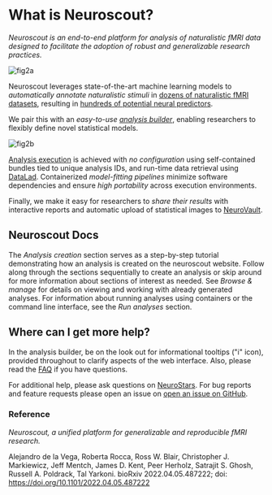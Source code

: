 # What is Neuroscout?

_Neuroscout is an end-to-end platform for analysis of *naturalistic* fMRI data designed to facilitate the adoption of *robust and generalizable research practices*._

![fig2a](https://user-images.githubusercontent.com/2774448/163874691-c44ebc96-dd3f-4642-bf5a-0d1abd4ddbad.png)

Neuroscout leverages state-of-the-art machine learning models to *automatically annotate naturalistic stimuli* in [dozens of naturalistic fMRI datasets](https://neuroscout.org/datasets), resulting in [hundreds of potential neural predictors](https://neuroscout.org/predictors). 

We pair this with an _easy-to-use [analysis builder](builder/index.md)_, enabling researchers to flexibly define novel statistical models.

![fig2b](https://user-images.githubusercontent.com/2774448/163874701-e2e6a18e-f9e6-451b-9014-ec2a2e3664e3.png)

[Analysis execution](cli/index.md) is achieved with _no configuration_ using self-contained bundles tied to unique analysis IDs, and run-time data retrieval using [DataLad](https://www.datalad.org/). Containerized _model-fitting pipelines_ minimize software dependencies and ensure _high portability_ across execution environments.

Finally, we make it easy for researchers to _share their results_ with interactive reports and automatic upload of statistical images to [NeuroVault](https://www.neurovault.org/).

## Neuroscout Docs
The _Analysis creation_ section serves as a step-by-step tutorial demonstrating how an analysis is created on the neuroscout website. Follow along through the sections sequentially to create an analysis or skip around for more information about sections of interest as needed. See _Browse & manage_ for details on viewing and working with already generated analyses. For information about running analyses using containers or the command line interface, see the _Run analyses_ section.

## Where can I get more help?
In the analysis builder, be on the look out for informational tooltips ("i" icon), provided throughout to clarify aspects of the web interface. Also, please read the [FAQ](faq.md) if you have questions.

For additional help, please ask questions on  [NeuroStars](https://neurostars.org/tag/neuroscout). For bug reports and feature requests 
please open an issue on [open an issue on GitHub](https://github.com/neuroscout/neuroscout/issues).

### Reference
*Neuroscout, a unified platform for generalizable and reproducible fMRI research.*

Alejandro de la Vega, Roberta Rocca, Ross W. Blair, Christopher J. Markiewicz, Jeff Mentch, James D. Kent, Peer Herholz, Satrajit S. Ghosh, Russell A. Poldrack, Tal Yarkoni.
bioRxiv 2022.04.05.487222; doi: https://doi.org/10.1101/2022.04.05.487222 
